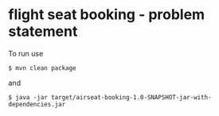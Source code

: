 # flight seat booking - problem statement
To run use 
```
$ mvn clean package
```
 
and

```
$ java -jar target/airseat-booking-1.0-SNAPSHOT-jar-with-dependencies.jar
```
